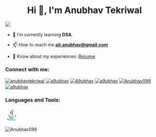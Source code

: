 <h1 align="center">Hi 👋, I'm Anubhav Tekriwal</h1>

![](https://hit.yhype.me/github/profile?user_id=124192174)

- 🌱 I’m currently learning **DSA**.

- 📫 How to reach me **ait.anubhav@gmail.com**

- 📄 Know about my experiences: [Resume](https://docs.google.com/document/d/1FLadGm455VwPwUXbwV02i34fUXvk74JxbVDcWyu3V_w/edit?usp=sharing)

<h3 align="left">Connect with me:</h3>
<p align="left">
<a href="https://www.linkedin.com/in/anubhavtekriwal" target="blank"><img align="center" src="" alt="anubhavtekriwal" height="30" width="40" /></a>
<a href="https://www.codechef.com/users/a9ubhav" target="blank"><img align="center" src="https://www.google.com/url?sa=i&url=https%3A%2F%2Fwww.pinterest.com%2Fpin%2F554646510333611675%2F&psig=AOvVaw12RbBBl3feI3xxyPGziuMB&ust=1698130443515000&source=images&cd=vfe&opi=89978449&ved=0CBEQjRxqFwoTCPDxyYDLi4IDFQAAAAAdAAAAABAE" alt="a9ubhav" height="30" width="40" /></a>
<a href="https://www.hackerrank.com/profile/A9ubhav" target="blank"><img align="center" src="https://www.google.com/url?sa=i&url=https%3A%2F%2Fen.m.wikipedia.org%2Fwiki%2FFile%3AHackerRank_Icon-1000px.png&psig=AOvVaw0na0yy6i_nFCaKyfk8Qmr4&ust=1698130542696000&source=images&cd=vfe&opi=89978449&ved=0CBEQjRxqFwoTCMDH9q_Li4IDFQAAAAAdAAAAABAE" alt="A9ubhav" height="30" width="40" /></a>
<a href="https://codeforces.com/profile/a9ubhav" target="blank"><img align="center" src="https://www.google.com/url?sa=i&url=https%3A%2F%2Fart.npanuhin.me%2FSVG%2FCodeforces%2F&psig=AOvVaw1mDIT_blrGKsVd4bUo2vi7&ust=1698130649494000&source=images&cd=vfe&opi=89978449&ved=0CBEQjRxqFwoTCIDi5uLLi4IDFQAAAAAdAAAAABAE" alt="a9ubhav" height="30" width="40" /></a>
<a href="https://leetcode.com/Anubhav099" target="blank"><img align="center" src="https://www.google.com/url?sa=i&url=https%3A%2F%2Fleetcode.com%2F&psig=AOvVaw1kgjX0rlRh2lsItBJ2RleU&ust=1698130715520000&source=images&cd=vfe&opi=89978449&ved=0CBEQjRxqFwoTCOCSloLMi4IDFQAAAAAdAAAAABAE" alt="Anubhav099" height="30" width="40" /></a>
<a href="https://auth.geeksforgeeks.org/user/a9ubhav" target="blank"><img align="center" src="https://www.google.com/url?sa=i&url=https%3A%2F%2Fwww.geeksforgeeks.org%2Fcreate-geeksforgeeks-logo-using-html-and-css%2F&psig=AOvVaw2NZWrkb-Udqb70wkEs8lx_&ust=1698130792561000&source=images&cd=vfe&opi=89978449&ved=0CBEQjRxqFwoTCLDziafMi4IDFQAAAAAdAAAAABAE" alt="a9ubhav" height="30" width="40" /></a>
</p>

<h3 align="left">Languages and Tools:</h3>
<p align="left"><a href="https://www.java.com" target="_blank"> <img src="https://raw.githubusercontent.com/devicons/devicon/master/icons/java/java-original.svg" alt="java" width="40" height="40"/> </a> </p>

<p><img align="center" src="https://github-readme-stats.vercel.app/api/top-langs?username=Anubhav099&show_icons=true&locale=en&layout=compact" alt="Anubhav099" /></p>
